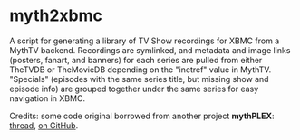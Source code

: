 myth2xbmc
=========

A script for generating a library of TV Show recordings for XBMC from a MythTV backend. Recordings are symlinked, and metadata and image links (posters, fanart, and banners) for each series are pulled from either TheTVDB or TheMovieDB depending on the "inetref" value in MythTV. "Specials" (episodes with the same series title, but missing show and episode info) are grouped together under the same series for easy navigation in XBMC.

Credits: some code original borrowed from another project **mythPLEX**: [thread](https://forums.plex.tv/index.php/topic/118748-connect-your-mythtv-recordings-to-plex/), [on GitHub](https://github.com/ascagnel/mythPlex).